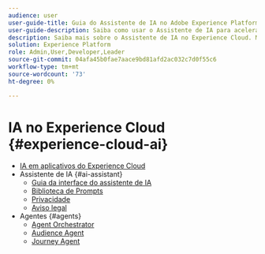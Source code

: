 ```yaml
---
audience: user
user-guide-title: Guia do Assistente de IA no Adobe Experience Platform
user-guide-description: Saiba como usar o Assistente de IA para acelerar seu fluxo de trabalho com o Adobe Experience Platform e o Real-Time Customer Data Platform.
description: Saiba mais sobre o Assistente de IA no Experience Cloud. Melhore o conhecimento do seu produto e obtenha insights operacionais usando IA no Experience Cloud.
solution: Experience Platform
role: Admin,User,Developer,Leader
source-git-commit: 04afa45b0fae7aace9bd81afd2ac032c7d0f55c6
workflow-type: tm+mt
source-wordcount: '73'
ht-degree: 0%

---
```



# IA no Experience Cloud {#experience-cloud-ai}

- [IA em aplicativos do Experience Cloud](home.md)
- Assistente de IA {#ai-assistant}
   - [Guia da interface do assistente de IA](./ai-assistant/ai-assistant-ui.md)
   - [Biblioteca de Prompts](./ai-assistant/prompt-library.md)
   - [Privacidade](./ai-assistant/privacy.md)
   - [Aviso legal](./ai-assistant/legal-disclaimer.md)
- Agentes {#agents}
   - [Agent Orchestrator](./agents/agent-orchestrator.md)
   - [Audience Agent](./agents/audience.md)
   - [Journey Agent](./agents/ajo-agent-analyze.md)
